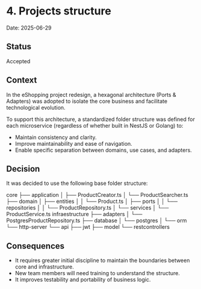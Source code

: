 # 4. Projects structure

Date: 2025-06-29

## Status

Accepted

## Context

In the eShopping project redesign, a hexagonal architecture (Ports & Adapters) was adopted to isolate the core business and facilitate technological evolution.

To support this architecture, a standardized folder structure was defined for each microservice (regardless of whether built in NestJS or Golang) to:

- Maintain consistency and clarity.
- Improve maintainability and ease of navigation.
- Enable specific separation between domains, use cases, and adapters.

## Decision

It was decided to use the following base folder structure:

core
├── application
│   ├── ProductCreator.ts
│   └── ProductSearcher.ts
├── domain
│   ├── entities
│   │   └── Product.ts
│   ├── ports
│   │   └── repositories
│   │       └── ProductRepository.ts
│   └── services
│       └── ProductService.ts
infraestructure
├── adapters
│   └── PostgresProductRepository.ts
├── database
│   └── postgres
│       └── orm
└── http-server
└── api
├── jwt
├── model
└── restcontrollers

## Consequences

- It requires greater initial discipline to maintain the boundaries between core and infrastructure.
- New team members will need training to understand the structure.
- It improves testability and portability of business logic.
